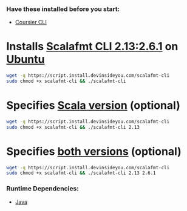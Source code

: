 ### Have these installed before you start:
* [Coursier CLI](https://github.com/DevInsideYou/install-coursier-cli)

# Installs [Scalafmt CLI 2.13:2.6.1](https://scalameta.org/scalafmt/) on [Ubuntu](https://www.ubuntu.com/)

```bash
wget -q https://script.install.devinsideyou.com/scalafmt-cli
sudo chmod +x scalafmt-cli && ./scalafmt-cli
```

# Specifies [Scala version](https://search.maven.org/search?q=g:org.scalameta%20scalafmt-cli) (optional)

```bash
wget -q https://script.install.devinsideyou.com/scalafmt-cli
sudo chmod +x scalafmt-cli && ./scalafmt-cli 2.13
```

# Specifies [both versions](https://search.maven.org/search?q=g:org.scalameta%20scalafmt-cli) (optional)

```bash
wget -q https://script.install.devinsideyou.com/scalafmt-cli
sudo chmod +x scalafmt-cli && ./scalafmt-cli 2.13 2.6.1
```

### Runtime Dependencies:
* [Java](https://github.com/DevInsideYou/install-java)
